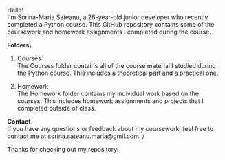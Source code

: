 Hello!\
I'm Sorina-Maria Sateanu, a 26-year-old junior  developer who recently completed a 
Python course. This GitHub repository contains some of the 
coursework and homework assignments I completed during the course.

**Folders**\
1. Courses\
The Courses folder contains all of the course material I studied
during the Python course. 
This includes a theoretical part and a practical one.

2. Homework\
The Homework folder contains my individual work based on the courses. 
This includes homework assignments and projects that I completed outside of class.

**Contact**\
If you have any questions or feedback about my coursework,
feel free to contact me at sorina.sateanu.maria@gmil.com. /

Thanks for checking out my repository!